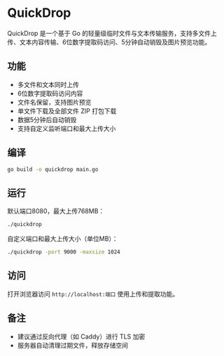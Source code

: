 # QuickDrop

QuickDrop 是一个基于 Go 的轻量级临时文件与文本传输服务，支持多文件上传、文本内容传输、6位数字提取码访问、5分钟自动销毁及图片预览功能。

## 功能

- 多文件和文本同时上传  
- 6位数字提取码访问内容  
- 文件名保留，支持图片预览  
- 单文件下载及全部文件 ZIP 打包下载  
- 数据5分钟后自动销毁  
- 支持自定义监听端口和最大上传大小  

## 编译

```bash
go build -o quickdrop main.go
````

## 运行

默认端口8080，最大上传768MB：

```bash
./quickdrop
```

自定义端口和最大上传大小（单位MB）：

```bash
./quickdrop -port 9000 -maxsize 1024
```

## 访问

打开浏览器访问 `http://localhost:端口` 使用上传和提取功能。

## 备注

* 建议通过反向代理（如 Caddy）进行 TLS 加密
* 服务器自动清理过期文件，释放存储空间
